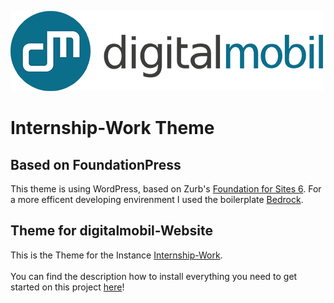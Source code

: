 [![Digitalmobil Logo](src/assets/images/Logo_digitalmobil_4C.png)](https://www.digitalmobil.com/)

# Internship-Work Theme
## Based on FoundationPress


This theme is using WordPress, based on Zurb's [Foundation for Sites 6](https://foundation.zurb.com/sites.html). 
For a more efficent developing envirenment I used the boilerplate [Bedrock](https://roots.io/bedrock/).

## Theme for digitalmobil-Website


This is the Theme for the Instance [Internship-Work](https://gitlab.com/digitalmobil_internship/instances/internship-work). <br>
<br>
You can find the description how to install everything you need to get started on this project [here](https://gitlab.com/digitalmobil_internship/instances/internship-work)!

